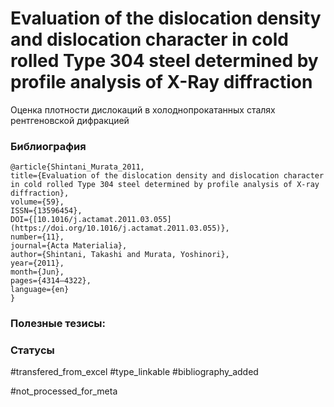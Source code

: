 # Evaluation of the dislocation density and dislocation character in cold rolled Type 304 steel determined by profile analysis of X-Ray diffraction
 
Оценка плотности дислокаций в холоднопрокатанных сталях рентгеновской дифракцией

### Библиография
```
@article{Shintani_Murata_2011,
title={Evaluation of the dislocation density and dislocation character in cold rolled Type 304 steel determined by profile analysis of X-ray diffraction},
volume={59},
ISSN={13596454},
DOI={[10.1016/j.actamat.2011.03.055](https://doi.org/10.1016/j.actamat.2011.03.055)},
number={11},
journal={Acta Materialia},
author={Shintani, Takashi and Murata, Yoshinori},
year={2011},
month={Jun},
pages={4314–4322},
language={en}
}
```

### Полезные тезисы:

### Статусы
#transfered_from_excel 
#type_linkable 
#bibliography_added

#not_processed_for_meta
